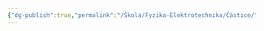 ```yaml
---
{"dg-publish":true,"permalink":"/Škola/Fyzika-Elektrotechnika/Částice/","created":"2024-02-15T18:22:31.685+01:00","updated":"2024-03-13T18:12:23.907+01:00"}
---
```


